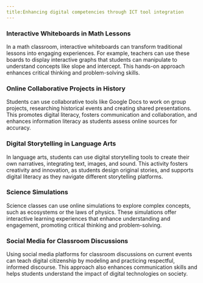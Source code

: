 ```yaml
---
title:Enhancing digital competencies through ICT tool integration
---
```


### Interactive Whiteboards in Math Lessons

In a math classroom, interactive whiteboards can transform traditional lessons into engaging experiences. For example, teachers can use these boards to display interactive graphs that students can manipulate to understand concepts like slope and intercept. This hands-on approach enhances critical thinking and problem-solving skills.

### Online Collaborative Projects in History

Students can use collaborative tools like Google Docs to work on group projects, researching historical events and creating shared presentations. This promotes digital literacy, fosters communication and collaboration, and enhances information literacy as students assess online sources for accuracy.

### Digital Storytelling in Language Arts

In language arts, students can use digital storytelling tools to create their own narratives, integrating text, images, and sound. This activity fosters creativity and innovation, as students design original stories, and supports digital literacy as they navigate different storytelling platforms.

### Science Simulations

Science classes can use online simulations to explore complex concepts, such as ecosystems or the laws of physics. These simulations offer interactive learning experiences that enhance understanding and engagement, promoting critical thinking and problem-solving.

### Social Media for Classroom Discussions

Using social media platforms for classroom discussions on current events can teach digital citizenship by modeling and practicing respectful, informed discourse. This approach also enhances communication skills and helps students understand the impact of digital technologies on society.
